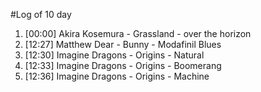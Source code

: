 #Log of 10 day

1. [00:00] Akira Kosemura - Grassland - over the horizon
1. [12:27] Matthew Dear - Bunny - Modafinil Blues
1. [12:30] Imagine Dragons - Origins - Natural
1. [12:33] Imagine Dragons - Origins - Boomerang
1. [12:36] Imagine Dragons - Origins - Machine
